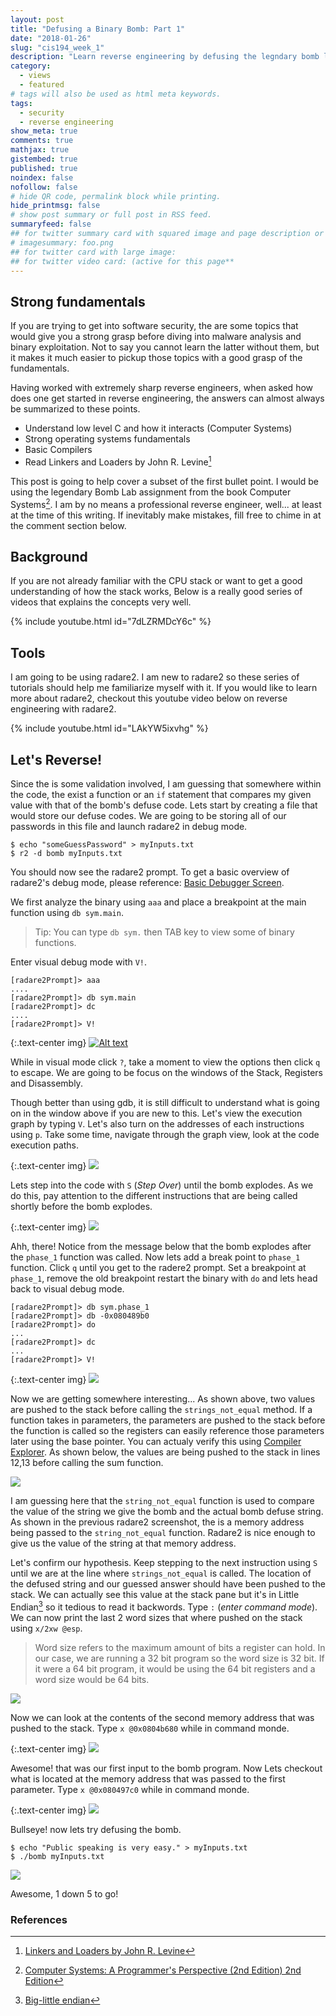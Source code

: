 ```yaml
---
layout: post
title: "Defusing a Binary Bomb: Part 1"
date: "2018-01-26"
slug: "cis194_week_1"
description: "Learn reverse engineering by defusing the legndary bomb labs using gdb and radare2. By defusing the bomb, you would learn the basics of reverse engineering and how the computer executes instructions."
category:
  - views
  - featured
# tags will also be used as html meta keywords.
tags:
  - security
  - reverse engineering
show_meta: true
comments: true
mathjax: true
gistembed: true
published: true
noindex: false
nofollow: false
# hide QR code, permalink block while printing.
hide_printmsg: false
# show post summary or full post in RSS feed.
summaryfeed: false
## for twitter summary card with squared image and page description or page excerpt:
# imagesummary: foo.png
## for twitter card with large image:
## for twitter video card: (active for this page**
---
```


## Strong fundamentals

If you are trying to get into software security, the are some topics that would give you a strong grasp before diving into malware analysis and binary exploitation. Not to say you cannot learn the latter without them, but it makes it much easier to pickup those topics with a good grasp of the fundamentals.


Having worked with extremely sharp reverse engineers, when asked how does one get started in reverse engineering, the answers can almost always be summarized to these points.


- Understand low level C and how it interacts (Computer Systems)
- Strong operating systems fundamentals
- Basic Compilers
- Read Linkers and Loaders by John R. Levine[^1]

This post is going to help cover a subset of the first bullet point. I would be using the legendary Bomb Lab assignment from the book Computer Systems[^2]. I am by no means a professional reverse engineer, well... at least at the time of this writing. If inevitably make mistakes, fill free to chime in at the comment section below.

## Background

If you are not already familiar with the CPU stack or want to get a good understanding of how the stack works,
Below is a really good series of videos that explains the concepts very well.

{% include youtube.html id="7dLZRMDcY6c" %}

## Tools

I am going to be using radare2. I am new to radare2 so these series of tutorials should help me familiarize myself with it. If you would like to learn more about radare2, checkout this youtube video below on reverse engineering with radare2.

{% include youtube.html id="LAkYW5ixvhg" %}

## Let's Reverse!

Since the is some validation involved, I am guessing that somewhere within the code, the exist a function or an `if` statement that compares my given value with that of the bomb's defuse code.  Lets start by creating a file that would store our defuse codes. We are going to be storing all of our passwords in this file and launch radare2 in debug mode.

```
$ echo "someGuessPassword" > myInputs.txt
$ r2 -d bomb myInputs.txt
```

You should now see the radare2 prompt. To get a basic overview of radare2's debug mode, please reference: [Basic Debugger Screen](https://radare.gitbooks.io/radare2book/content/introduction/basic_debugger_session.html).

We first analyze the binary using `aaa` and place a breakpoint at the main function using `db sym.main`.

> Tip: You can type `db sym.` then TAB key to view some of binary functions.

Enter visual debug mode with `V!`.

```
[radare2Prompt]> aaa
....
[radare2Prompt]> db sym.main
[radare2Prompt]> dc
....
[radare2Prompt]> V!
```

{:.text-center img}
[![Alt text](https://i.imgur.com/1lynF3Ll.png)](https://i.imgur.com/1lynF3L.png)

While in visual mode click `?`, take a moment to view the options then click `q` to escape. We are going to be focus on the windows of the Stack, Registers and Disassembly.

Though better than using gdb, it is still difficult to understand what is going on in the window above if you are new to this. Let's view the execution graph by typing `V`. Let's also turn on the addresses of each instructions using `p`. Take some time, navigate through the graph view, look at the code execution paths.

{:.text-center img}
<a href="https://i.imgur.com/1KYRWOl.png">
  <img src="https://imgur.com/1KYRWOll.png" />
</a>

Lets step into the code with `S` (_Step Over_) until the bomb explodes. As we do this, pay attention to the different instructions that are being called shortly before the bomb explodes.


{:.text-center img}
<a href="https://i.imgur.com/E4tbylF.png">
  <img src="https://imgur.com/E4tbylFl.png" />
</a>

Ahh, there! Notice from the message below that the bomb explodes after the `phase_1` function was called. Now lets add a break point to `phase_1` function. Click `q` until you get to the radere2 prompt. Set a breakpoint at `phase_1`, remove the old breakpoint restart the binary with `do` and lets head back to visual debug mode.

```
[radare2Prompt]> db sym.phase_1
[radare2Prompt]> db -0x080489b0
[radare2Prompt]> do
...
[radare2Prompt]> dc
...
[radare2Prompt]> V!
```

{:.text-center img}
<a href="https://i.imgur.com/i7suqNe.png">
  <img src="https://imgur.com/i7suqNel.png" />
</a>

Now we are getting somewhere interesting... As shown above, two values are pushed to the stack before calling the `strings_not_equal` method. If a function takes in parameters, the parameters are pushed to the stack before the function is called so the registers can easily reference those parameters later using the base pointer. You can actualy verify this using [Compiler Explorer](https://godbolt.org/). As shown below, the values are being pushed to the stack in lines 12,13 before calling the sum function.


<a href="https://i.imgur.com/Zzlulfw.png">
  <img src="https://imgur.com/Zzlulfwl.png" />
</a>

I am guessing here that the `string_not_equal` function is used to compare the value of the string we give the bomb and the actual bomb defuse string. As shown in the previous radare2 screenshot, the is a memory address being passed to the `string_not_equal` function. Radare2 is nice enough to give us the value of the string at that memory address.

Let's confirm our hypothesis. Keep stepping to the next instruction using `S` until we are at the line where `strings_not_equal` is called. The location of the defused string and our guessed answer should have been pushed to the stack. We can actually see this value at the stack pane but it's in Little Endian[^3] so it tedious to read it backwords. Type `:` (_enter command mode_). We can now print the last 2 word sizes that where pushed on the stack using `x/2xw @esp`.

> Word size refers to the maximum amount of bits a register can hold. In our case, we are running a 32 bit program so the word size is 32 bit. If it were a 64 bit program, it would be using the 64 bit registers and a word size would be 64 bits.

<a href="https://i.imgur.com/hCIruus.png">
  <img src="https://imgur.com/hCIruusl.png" />
</a>

Now we can look at the contents of the second memory address that was pushed to the stack. Type `x @0x0804b680` while in command monde.

{:.text-center img}
<a href="https://i.imgur.com/i7suqNe.png">
<a href="https://i.imgur.com/2JgQKFA.png">
  <img src="https://imgur.com/2JgQKFAl.png" />
</a>

Awesome! that was our first input to the bomb program. Now Lets checkout what is located at the memory address that was passed to the first parameter. Type `x @0x080497c0` while in command monde.

{:.text-center img}
<a href="https://i.imgur.com/uZ02Qyl.png">
  <img src="https://imgur.com/uZ02Qyll.png" />
</a>

Bullseye! now lets try defusing the bomb.

```
$ echo "Public speaking is very easy." > myInputs.txt
$ ./bomb myInputs.txt
```
<a href="https://i.imgur.com/8EEhjXp.png">
  <img src="https://imgur.com/8EEhjXpl.png" />
</a>


Awesome, 1 down 5 to go!

### References

[^1]: [Linkers and Loaders by John R. Levine](https://www.amazon.com/Linkers-Kaufmann-Software-Engineering-Programming/dp/1558604960)
[^2]: [Computer Systems: A Programmer's Perspective (2nd Edition) 2nd Edition](https://www.amazon.com/Computer-Systems-Programmers-Perspective-2nd/dp/0136108040/ref=asap_bc?ie=UTF8)
[^3]: [Big-little endian](https://en.wikipedia.org/wiki/File:Big-little_endian.png)
